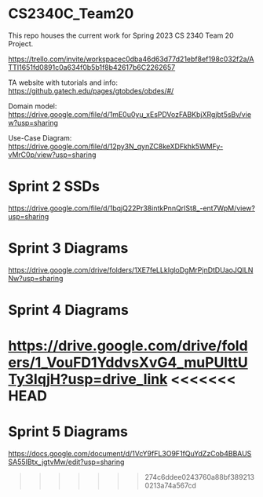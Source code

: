# CS2340C_Team20
This repo houses the current work for Spring 2023 CS 2340 Team 20 Project.

https://trello.com/invite/workspacec0dba46d63d77d21ebf8ef198c032f2a/ATTI1651fd0891c0a634f0b5b1f8b42617b6C2262657

TA website with tutorials and info: https://github.gatech.edu/pages/gtobdes/obdes/#/

Domain model: https://drive.google.com/file/d/1mE0u0yu_xEsPDVozFABKbjXRgjbt5sBv/view?usp=sharing

Use-Case Diagram: https://drive.google.com/file/d/12py3N_qynZC8keXDFkhk5WMFy-vMrC0p/view?usp=sharing


# Sprint 2 SSDs

https://drive.google.com/file/d/1bqjQ22Pr38intkPnnQrISt8_-ent7WpM/view?usp=sharing

# Sprint 3 Diagrams

https://drive.google.com/drive/folders/1XE7feLLkIgloDgMrPjnDtDUaoJQILNNw?usp=sharing

# Sprint 4 Diagrams

https://drive.google.com/drive/folders/1_VouFD1YddvsXvG4_muPUlttUTy3IqjH?usp=drive_link
<<<<<<< HEAD
=======

# Sprint 5 Diagrams

https://docs.google.com/document/d/1VcY9fFL3O9F1fQuYdZzCob4BBAUSSA55IBtx_jgtvMw/edit?usp=sharing
>>>>>>> 274c6ddee0243760a88bf3892130213a74a567cd
